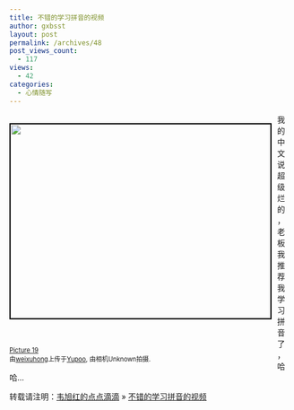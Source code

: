 ```yaml
---
title: 不错的学习拼音的视频
author: gxbsst
layout: post
permalink: /archives/48
post_views_count:
  - 117
views:
  - 42
categories:
  - 心情随写
---
```

<div style="float: left; margin-right: 10px; margin-bottom: 10px;">
  <a href="http://www.yupoo.com/photos/view?id=ff80808118874ce80118a68d055e3e74" title="photo sharing"><br /> <img src="http://pic.yupoo.com/weixuhong/6529053c2d8f/medium.jpg" width="464" height="346" style="border: solid 2px #000000;" alt="" /><br /> </a><br /> <br /> <span style="font-size: 0.8em; margin-top: 0px;"><br /> <a href="http://www.yupoo.com/photos/view?id=ff80808118874ce80118a68d055e3e74">Picture 19</a><br /> 由<a href="http://weixuhong.yupoo.com/profile/">weixuhong</a>上传于<a href="http://www.yupoo.com/">Yupoo</a>, 由相机Unknown拍摄.<br /> </span>
</div>

<div>
  我的中文说超级烂的，老板我推荐我学习拼音了，哈哈&#8230;</p> <p>
    </div> <p>
      转载请注明：<a href="http://www.weixuhong.com">韦旭红的点点滴滴</a> &raquo; <a href="http://www.weixuhong.com/archives/48">不错的学习拼音的视频</a>
    </p>